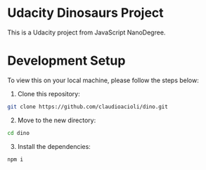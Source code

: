 # Udacity Dinosaurs Project

This is a Udacity project from JavaScript NanoDegree.

# Development Setup

To view this on your local machine, please follow the steps below:

1. Clone this repository:
```bash
git clone https://github.com/claudioacioli/dino.git
```
2. Move to the new directory:
```bash
cd dino
```
3. Install the dependencies:
```bash
npm i
```

